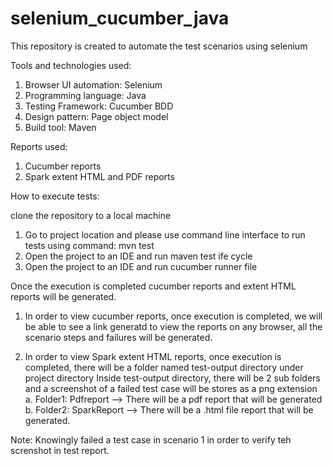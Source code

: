 # selenium_cucumber_java
This repository is created to automate the test scenarios using selenium

Tools and technologies used:

1. Browser UI automation: Selenium
2. Programming language: Java
3. Testing Framework: Cucumber BDD
4. Design pattern: Page object model
5. Build tool: Maven


Reports used:

1. Cucumber reports
2. Spark extent HTML and PDF reports


How to execute tests:

clone the repository to a local machine

1.  Go to project location and please use command line interface to run tests using command: mvn test
2.  Open the project to an IDE and run maven test ife cycle
3.  Open the project to an IDE and run cucumber runner file 

Once the execution is completed cucumber reports and extent HTML reports will be generated. 

1. In order to view cucumber reports, once execution is completed, we will be able to see a link generatd to view the reports on any browser, all the scenario steps and failures will be generated.

2. In order to view Spark extent HTML reports, once execution is completed, there will be a folder named test-output directory under project directory
Inside test-output directory, there will be 2 sub folders and a screenshot of a failed test case will be stores as a png extension
 a. Folder1: Pdfreport --> There will be a pdf report that will be generated
 b. Folder2: SparkReport --> There will be a .html file report that will be generated.

Note: Knowingly failed a test case in scenario 1 in order to verify teh screnshot in test report.
